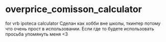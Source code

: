 # overprice_comisson_calculator
for vrb ipoteca calculator
Сделан как хобби вне школы, ткинтер потому что очень прост в использовании. Если где то будете использовать просьба упомянуть меня <3
